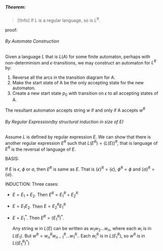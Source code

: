 ##### Theorem:
> [!Info]
> If $L$ is a regular language, so is $L^R$.

proof:

###### By Automata Construction

Given a language $L$ that is $L(A)$ for some finite automaton, perhaps with non-determinism and $\epsilon$-transitions, we may construct an automaton for $L^R$ by:

1. Reverse all the arcs in the transition diagram for A.
2. Make the start state of A be the only accepting state for the new automaton.
3. Create a new start state $p_0$ with transition on $\epsilon$ to all accepting states of A.

The resultant automaton accepts string $w$ if and only if A accepts $w^R$

###### By Regular Expression(by structural induction in size of E)
Assume $L$ is defined by regular expression $E$. We can show that there is another regular expression $E^R$ such that $L(E^R) = (L(E))^R$, that is language of $E^R$ is the reversal of language of $E$.

BASIS:

If $E$ is $\epsilon$, $\phi$ or $a$, then $E^R$ is same as $E$. That is $\{\epsilon\}^R = \{\epsilon\}$, $\phi^R = \phi$ and $\{a\}^R = \{a\}$.

INDUCTION: Three cases:

- $E = E_1 + E_2$. Then $E^R = E_1^R + E_2^R$
- $E = E_1E_2$. Then $E = E_2^RE_1^R$
- $E = E_1^*$. Then $E^R = (E_1^R)^*$. 

	Any string $w$ in $L(E)$ can be written as $w_1w_2...w_n$, where each $w_i$ is in $L(E_1)$. But $w^R = w_n^Rw_{n-1}^R...w_1^R$.. Each $w_i^R$ is in $L(E_1^R)$, so $w^R$ is in $L((E_1^R)^*)$ 
